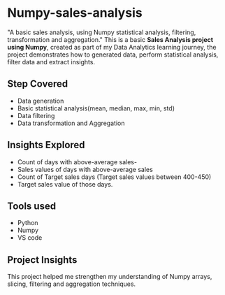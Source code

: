 # Numpy-sales-analysis
"A basic sales analysis, using Numpy statistical analysis, filtering, transformation and aggregation."
This is a basic **Sales Analysis project using Numpy**, created as part of my Data Analytics learning journey,
the project demonstrates how to generated data, perform statistical analysis, filter data and extract insights.

## Step Covered 
- Data generation 
- Basic statistical analysis(mean, median, max, min, std)
- Data filtering
- Data transformation and Aggregation

## Insights Explored 
- Count of days with above-average sales-
- Sales values of days with above-average sales
- Count of Target sales days (Target sales values between 400-450)
- Target sales value of those days.

## Tools used
- Python
- Numpy
- VS code

## Project Insights
This project helped me strengthen my understanding of Numpy arrays, slicing, filtering 
and aggregation techniques.

